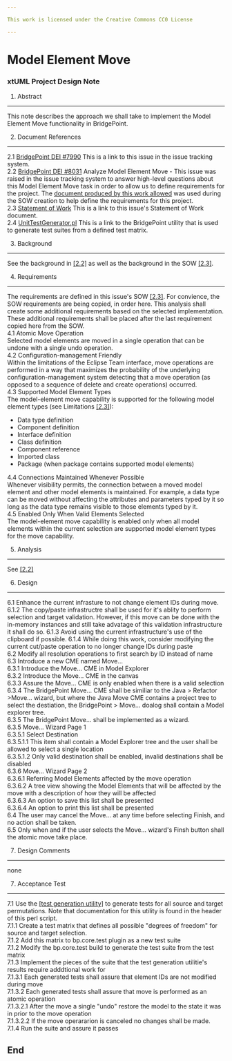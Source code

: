 ```yaml
---

This work is licensed under the Creative Commons CC0 License

---
```


# Model Element Move
### xtUML Project Design Note

1. Abstract   
-----------   
This note describes the approach we shall take to implement the Model Element Move functionality in BridgePoint.  

2. Document References     
----------------------   
<a id="2.1"></a>2.1 [BridgePoint DEI #7990](https://support.onefact.net/redmine/issues/7990) This is a link to this issue in the issue tracking system.  
<a id="2.2"></a>2.2 [BridgePoint DEI #8031](https://support.onefact.net/redmine/issues/8031) Analyze Model Element Move - This issue was raised in the issue tracking system to answer high-level questions about this Model Element Move task in order to allow us to define requirements for the project. The [document produced by this work allowed](https://github.com/rmulvey/bridgepoint/blob/7990_Model_Element_Move/doc-bridgepoint/notes/8031_Analyze_Model_Element_Move/8031_Analyze_Model_Element_Move.ant.md) was used during the SOW creation to help define the requirements for this project.  
<a id="2.3"></a>2.3 [Statement of Work](https://docs.google.com/document/d/1_T4H7StO-VM8zfIFjr-V7VwUQMXML1c7nFJJofU0vGs/edit)  This is a link to this issue's Statement of Work document.  
<a id="2.4"></a>2.4 [UnitTestGenerator.pl](https://github.com/xtuml/bridgepoint/blob/master/src/org.xtuml.bp.test/UnitTestGenerator.pl)  This is a link to the BridgePoint utility that is used to generate test suites from a defined test matrix.  

3. Background   
-------------     

See the background in [[2.2]](#2.2) as well as the background in the SOW [[2.3]](#2.3).

4. Requirements   
---------------   
The requirements are defined in this issue's SOW [[2.3]](#2.3). For convience, the SOW requirements are being copied, in order here. This analysis shall create some additional requirements based on the selected implementation. These additional requirements shall be placed after the last requirement copied here from the SOW.  
4.1 Atomic Move Operation  
Selected model elements are moved in a single operation that can be undone with a single undo operation.  
4.2 Configuration-management Friendly  
Within the limitations of the Eclipse Team interface, move operations are performed in a way that maximizes the probability of the underlying configuration-management system detecting that a move operation (as opposed to a sequence of delete and create operations) occurred.  
4.3 Supported Model Element Types  
The model-element move capability is supported for the following model element types (see Limitations [[2.3]](#2.3)):  
* Data type definition
* Component definition 
* Interface definition
* Class definition 
* Component reference 
* Imported class 
* Package (when package contains supported model elements)

4.4 Connections Maintained Whenever Possible  
Whenever visibility permits, the connection between a moved model element and other model elements is maintained.  For example, a data type can be moved without affecting the attributes and parameters typed by it so long as the data type remains visible to those elements typed by it.  
4.5 Enabled Only When Valid Elements Selected  
The model-element move capability is enabled only when all model elements within the current selection are supported model element types for the move capability.  


5. Analysis   
-----------   
See [[2.2]](#2.2)

6. Design   
----------------   
6.1 Enhance the current infrasture to not change element IDs during move.  
6.1.2 The copy/paste infrastructre shall be used for it's ablity to perform selection and target validation. However, if this move can be done with the in-memory instances and still take advatage of this validation infrastructure it shall do so.
6.1.3 Avoid using the current infrastructure's use of the clipboard if possible. 
6.1.4 While doing this work, consider modifying the current cut/paste operation to no longer change IDs during paste  
6.2 Modify all resolution operations to first search by ID  instead of name  
6.3 Introduce a new CME named Move...  
6.3.1 Introduce the Move... CME in Model Explorer  
6.3.2 Introduce the Move... CME in the canvas  
6.3.3 Assure the Move... CME is only enabled when there is a valid selection  
6.3.4 The BridgePoint Move... CME shall be similiar to the Java > Refactor >Move... wizard, but where the Java Move CME contains a project tree to select the destiation, the BridgePoint > Move... doalog shall contain a Model explorer tree.  
6.3.5 The BridgePoint Move... shall be implemented as a wizard.  
6.3.5 Move... Wizard Page 1  
6.3.5.1 Select Destination  
6.3.5.1.1 This item shall contain a Model Explorer tree and the user shall be allowed to select a single location  
6.3.5.1.2 Only valid destination shall be enabled, invalid destinations shall be disabled  
6.3.6 Move... Wizard Page 2  
6.3.6.1 Referring Model Elements affected by the move operation  
6.3.6.2 A tree view showing the Model Elements that will be affected by the move with a description of how they will be affected  
6.3.6.3 An option to save this list shall be presented  
6.3.6.4 An option to print this list shall be presented  
6.4 The user may cancel the Move... at any time before selecting Finish, and no action shall be taken.  
6.5 Only when and if the user selects the Move... wizard's Finsh button shall the atomic move take place.  

7. Design Comments   
------------------   
none  

7. Acceptance Test   
------------------   
7.1 Use the [[test generation utility]](#2.2) to generate tests for all source and target permutations. Note that documentation for this utility is found in the header of this perl script.  
7.1.1 Create a test matrix that defines all possible "degrees of freedom" for source and target selection.  
7.1.2 Add this matrix to bp.core.test plugin as a new test suite  
7.1.2 Modify the bp.core.test build to generate the test suite from the test matrix  
7.1.3 Implement the pieces of the suite that the test generation utilitie's results require adddtional work for  
7.1.3.1 Each generated tests shall assure that element IDs are not modified during move  
7.1.3.2 Each generated tests shall assure that move is performed as an atomic operation  
7.1.3.2.1 After the move a single "undo" restore the model to the state it was in prior to the move operation  
7.1.3.2.2 If the move operararion is canceled no changes shall be made.  
7.1.4 Run the suite and assure it passes  

End
---

